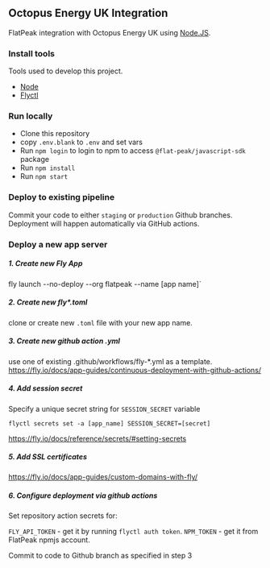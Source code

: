 ## Octopus Energy UK Integration

FlatPeak integration with Octopus Energy UK using [Node.JS](<https://nodejs.dev/>).

### Install tools

Tools used to develop this project.

- [Node](https://nodejs.dev)
- [Flyctl](https://fly.io/docs/flyctl/installing/)


### Run locally

- Clone this repository
- copy `.env.blank` to `.env` and set vars
- Run `npm login` to login to npm to access `@flat-peak/javascript-sdk` package
- Run `npm install`
- Run `npm start`

### Deploy to existing pipeline

Commit your code to either `staging` or `production` Github branches. Deployment will happen automatically via GitHub actions.


### Deploy a new app server

##### 1. Create new Fly App
fly launch --no-deploy --org flatpeak --name [app name]`

##### 2. Create new fly*.toml
clone or create new `.toml` file with your new app name.

##### 3. Create new github action .yml
use one of existing .github/workflows/fly-*.yml as a template.
<https://fly.io/docs/app-guides/continuous-deployment-with-github-actions/>


##### 4. Add session secret
Specify a unique secret string for `SESSION_SECRET` variable

`flyctl secrets set -a [app_name] SESSION_SECRET=[secret]`

<https://fly.io/docs/reference/secrets/#setting-secrets>


##### 5. Add SSL certificates
<https://fly.io/docs/app-guides/custom-domains-with-fly/>

##### 6. Configure deployment via github actions

Set repository action secrets for:

`FLY_API_TOKEN` - get it by running `flyctl auth token`.
`NPM_TOKEN` - get it from FlatPeak npmjs account.

Commit to code to Github branch as specified in step 3
